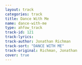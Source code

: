 ```yaml
---
layout: track
categories: track
title: Dance With Me
name: dance-with-me
type: ahfow_track
track-id: 121
track-lyrics: 
track-author: Jonathan Richman
track-sort: "DANCE WITH ME"
track-original: Richman, Jonathan
cover: true
---
```

